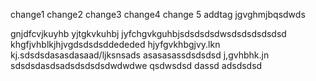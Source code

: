 change1
change2
change3
change4
change 5
addtag
jgvghmjbqsdwds

gnjdfcvjkuyhb
yjtgkvkuhbj
jyfchgvkguhbjsdsdsdsdwsdsdsdsdsdsd
khgfjvhblkjhjvgdsdsdsddededed
hjyfgvkhbgjvy.lkn kj.sdsdsdasasdasaad/ljksnsads
asasasassdsdsdsd
j,gvhbhk.jn
sdsdsdasdsadsdsdsdsdwdwdwe
qsdwsdsd
dassd
adsdsdsd
